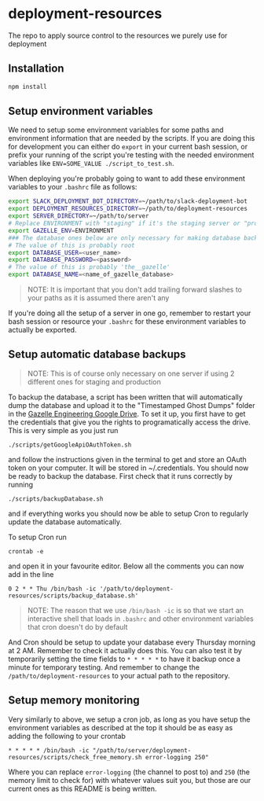 # deployment-resources

The repo to apply source control to the resources we purely use for deployment


## Installation

```bash
npm install
```

## Setup environment variables

We need to setup some environment variables for some paths and environment information that are needed by the scripts. If you are doing this for development you can either do `export` in your current bash session, or prefix your running of the script you're testing with the needed environment variables like `ENV=SOME_VALUE ./script_to_test.sh`.

When deploying you're probably going to want to add these environment variables to your `.bashrc` file as follows:

```bash
export SLACK_DEPLOYMENT_BOT_DIRECTORY=~/path/to/slack-deployment-bot
export DEPLOYMENT_RESOURCES_DIRECTORY=~/path/to/deployment-resources
export SERVER_DIRECTORY=~/path/to/server
# Replace ENVIRONMENT with "staging" if it's the staging server or "production" for the production server
export GAZELLE_ENV=ENVIRONMENT
### The database ones below are only necessary for making database backups which if you're on staging you probably don't need
# The value of this is probably root
export DATABASE_USER=<user_name>
export DATABASE_PASSWORD=<password>
# The value of this is probably 'the__gazelle'
export DATABASE_NAME=<name_of_gazelle_database>
```

> NOTE: It is important that you don't add trailing forward slashes to your paths as it is assumed there aren't any

If you're doing all the setup of a server in one go, remember to restart your bash session or resource your `.bashrc` for these environment variables to actually be exported.

## Setup automatic database backups

> NOTE: This is of course only necessary on one server if using 2 different ones for staging and production

To backup the database, a script has been written that will automatically dump the database and upload it to the "Timestamped Ghost Dumps" folder in the [Gazelle Engineering Google Drive](https://drive.google.com/drive/u/1/folders/0B5ceCeOuBd1tVWNSX2k2RVUtOFk). To set it up, you first have to get the credentials that give you the rights to programatically access the drive. This is very simple as you just run

`./scripts/getGoogleApiOAuthToken.sh`

and follow the instructions given in the terminal to get and store an OAuth token on your computer. It will be stored in ~/.credentials. You should now be ready to backup the database. First check that it runs correctly by running

`./scripts/backupDatabase.sh`

and if everything works you should now be able to setup Cron to regularly update the database automatically.

To setup Cron run

`crontab -e`

and open it in your favourite editor.
Below all the comments you can now add in the line

`0 2 * * Thu /bin/bash -ic '/path/to/deployment-resources/scripts/backup_database.sh'`

> NOTE: The reason that we use `/bin/bash -ic` is so that we start an interactive shell that loads in `.bashrc` and other environment variables that cron doesn't do by default

And Cron should be setup to update your database every Thursday morning at 2 AM. Remember to check it actually does this. You can also test it by temporarily setting the time fields to `* * * * *` to have it backup once a minute for temporary testing.
And remember to change the `/path/to/deployment-resources` to your actual path to the repository.

## Setup memory monitoring

Very similarly to above, we setup a cron job, as long as you have setup the environment variables as described at the top it should be as easy as adding the following to your crontab

```
* * * * * /bin/bash -ic "/path/to/server/deployment-resources/scripts/check_free_memory.sh error-logging 250"
```

Where you can replace `error-logging` (the channel to post to) and `250` (the memory limit to check for) with whatever values suit you, but those are our current ones as this README is being written.
